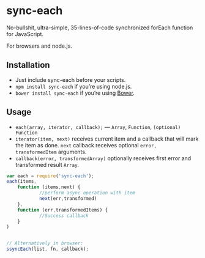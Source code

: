 # sync-each

No-bullshit, ultra-simple, 35-lines-of-code synchronized forEach function for JavaScript.

For browsers and node.js.

## Installation
* Just include sync-each before your scripts.
* `npm install sync-each` if you’re using node.js.
* `bower install sync-each` if you’re using [Bower](http://bower.io).

## Usage

* `each(array, iterator, callback);` — `Array`, `Function`, `(optional) Function`
* `iterator(item, next)` receives current item and a callback that will mark the item as done. `next` callback receives optional `error, transformedItem` arguments.
* `callback(error, transformedArray)` optionally receives first error and transformed result `Array`.

```javascript
var each = require('sync-each');
each(items, 
	function (items,next) {
			//perform async operation with item
			next(err,transformed)
	},
	function (err,transformedItems) {
			//Success callback
	}
)


// Alternatively in browser:
ssyncEach(list, fn, callback);
```

